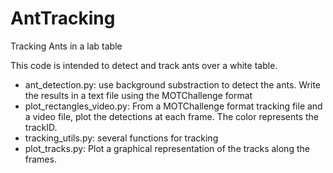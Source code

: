 # AntTracking
Tracking Ants in a lab table



This code is intended to detect and track ants over a white table.

- ant_detection.py: use background substraction to detect the ants. Write the results in a text file using the MOTChallenge format
- plot_rectangles_video.py: From a MOTChallenge format tracking file and a video file, plot the detections at each frame. The color represents the trackID.
- tracking_utils.py: several functions for tracking
- plot_tracks.py: Plot a graphical representation of the tracks along the frames. 
